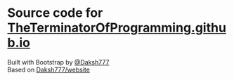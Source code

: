 # Source code for [TheTerminatorOfProgramming.github.io](https://TheTerminatorOfProgramming.github.io)
Built with Bootstrap by [@Daksh777](https://github.com/Daksh777) <br>
Based on [Daksh777/website](https://github.com/Daksh777/website)
